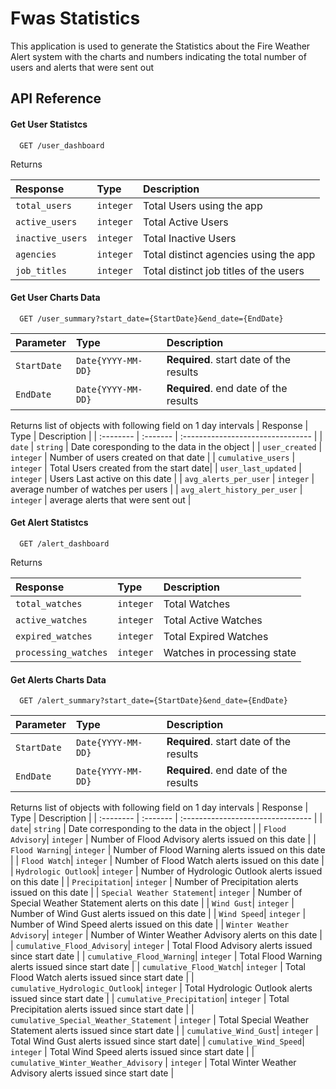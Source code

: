 
# Fwas Statistics 

This application is used to generate the Statistics about the Fire Weather Alert system with the charts and numbers indicating the total number of users and alerts that were sent out

## API Reference

#### Get User Statistcs

```http
  GET /user_dashboard
```
Returns 

| Response | Type     | Description                       |
| :-------- | :------- | :-------------------------------- |
| `total_users`      | `integer` | Total Users using the app |
| `active_users`      | `integer` | Total Active Users |
| `inactive_users`      | `integer` | Total Inactive Users |
| `agencies`      | `integer` | Total distinct agencies using the app |
| `job_titles`      | `integer` | Total distinct job titles of the users |

#### Get User Charts Data

```http
  GET /user_summary?start_date={StartDate}&end_date={EndDate}
```

| Parameter | Type     | Description                       |
| :-------- | :------- | :-------------------------------- |
| `StartDate`      | `Date{YYYY-MM-DD}` | **Required**. start date of the results |
| `EndDate`      | `Date{YYYY-MM-DD}` | **Required**. end date of the results |

Returns
list of objects with following field on 1 day intervals
| Response | Type     | Description                       |
| :-------- | :------- | :-------------------------------- |
| `date`      | `string` | Date coresponding to the data in the object |
| `user_created`      | `integer` | Number of users created on that date |
| `cumulative_users`      | `integer` | Total Users created from the start date|
| `user_last_updated`      | `integer` | Users Last active on this date |
| `avg_alerts_per_user`      | `integer` | average number of watches per users |
| `avg_alert_history_per_user`      | `integer` | average alerts that were sent out |



#### Get Alert Statistcs

```http
  GET /alert_dashboard
```
Returns 

| Response | Type     | Description                       |
| :-------- | :------- | :-------------------------------- |
| `total_watches`      | `integer` | Total Watches |
| `active_watches`      | `integer` | Total Active Watches |
| `expired_watches`      | `integer` | Total Expired Watches |
| `processing_watches`      | `integer` | Watches in processing state |

#### Get Alerts Charts Data

```http
  GET /alert_summary?start_date={StartDate}&end_date={EndDate}
```

| Parameter | Type     | Description                       |
| :-------- | :------- | :-------------------------------- |
| `StartDate`      | `Date{YYYY-MM-DD}` | **Required**. start date of the results |
| `EndDate`      | `Date{YYYY-MM-DD}` | **Required**. end date of the results |

Returns
list of objects with following field on 1 day intervals
| Response | Type     | Description                       |
| :-------- | :------- | :-------------------------------- |
| `date`| `string`  | Date corresponding to the data in the object         |
| `Flood Advisory`| `integer` | Number of Flood Advisory alerts issued on this date  |
| `Flood Warning`| `integer` | Number of Flood Warning alerts issued on this date   |
| `Flood Watch`| `integer` | Number of Flood Watch alerts issued on this date     |
| `Hydrologic Outlook`| `integer` | Number of Hydrologic Outlook alerts issued on this date |
| `Precipitation`| `integer` | Number of Precipitation alerts issued on this date   |
| `Special Weather Statement`| `integer` | Number of Special Weather Statement alerts on this date |
| `Wind Gust`| `integer` | Number of Wind Gust alerts issued on this date       |
| `Wind Speed`| `integer` | Number of Wind Speed alerts issued on this date      |
| `Winter Weather Advisory`| `integer` | Number of Winter Weather Advisory alerts on this date |
| `cumulative_Flood_Advisory`| `integer` | Total Flood Advisory alerts issued since start date  |
| `cumulative_Flood_Warning`| `integer` | Total Flood Warning alerts issued since start date   |
| `cumulative_Flood_Watch`| `integer` | Total Flood Watch alerts issued since start date     |
| `cumulative_Hydrologic_Outlook`| `integer` | Total Hydrologic Outlook alerts issued since start date |
| `cumulative_Precipitation`| `integer` | Total Precipitation alerts issued since start date   |
| `cumulative_Special_Weather_Statement` | `integer` | Total Special Weather Statement alerts issued since start date |
| `cumulative_Wind_Gust`| `integer` | Total Wind Gust alerts issued since start date|
| `cumulative_Wind_Speed`| `integer` | Total Wind Speed alerts issued since start date      |
| `cumulative_Winter_Weather_Advisory` | `integer` | Total Winter Weather Advisory alerts issued since start date |


